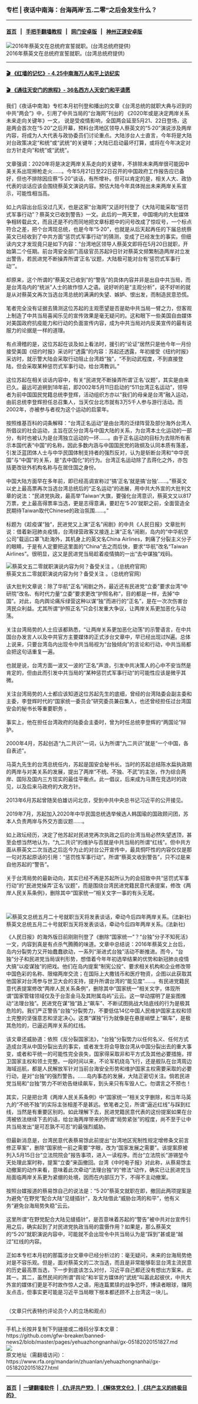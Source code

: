 ### 专栏 | 夜话中南海：台海两岸‘五.二零“之后会发生什么？
------------------------

#### [首页](https://github.com/gfw-breaker/banned-news2/blob/master/README.md) &nbsp;&nbsp;|&nbsp;&nbsp; [手把手翻墙教程](https://github.com/gfw-breaker/guides/wiki) &nbsp;&nbsp;|&nbsp;&nbsp; [网门安卓版](https://github.com/oGate2/oGate) &nbsp;&nbsp;|&nbsp;&nbsp; [神州正道安卓版](https://github.com/SzzdOgate/update) 



<div id="headerimg">
 <img alt="2016年蔡英文在总统府宣誓就职。(台湾总统府提供)" src="https://www.rfa.org/mandarin/yataibaodao/meiti/yf2-05202016105602.html/26848058480_e27d7789e7_z.jpg/@@images/8bfeb01e-efc8-4969-b47b-345ea32799c2.jpeg" title="2016年蔡英文在总统府宣誓就职。(台湾总统府提供)"/>
 <div id="headerimgcontents">
  <div id="headerimgcaption">
   <span>
    2016年蔡英文在总统府宣誓就职。(台湾总统府提供)
   </span>
   <!-- zoomattribute -->
  </div>
  <!-- headerimgcaption -->
 </div>
 <!-- headerimagecontents -->
</div>

<hr/>


#### [ 🎬  《红墙的记忆》- 4.25中南海万人和平上访纪实](http://158.247.193.181:10000/videos/legend/425.html)

 #### [ 🎬  《通往天安门的旅程》- 36名西方人天安门和平请愿 ](http://158.247.193.181:10000/videos/legend/JTT.html)

<div id="storytext">
 <div>
  <div class="slot_header">
  </div>
 </div>
 <p>
  我们《夜话中南海》专栏本月初刊登和播出的文章《台湾总统的就职大典与迟到的中共“两会”》中，引用了中共当局的“台海网”刊出的 《2020年或是决定两岸关系未来走向关键年》一文， 说是受疫情影响，全国两会延至5月21、22日登场，这是两会首次在“5·20”之后开幕，预料台湾地区领导人蔡英文的“5·20”演说涉及两岸内容，将成为人大代表与政协委员们讨论重点。大陆涉台人士直言，今年将是大陆对台政策决定“和统”或“武统”的关键年；大陆已启动最坏打算，或将在今年决定对台方针走向“和统”或“武统”。
  <br/>
  <br/>
  文章强调：2020年将是决定两岸关系走向的关键年，不排除未来两岸很可能因中美关系出现擦枪走火……。今年5月21日至22日召开的中国政府工作报告应已备好，但也不排除因应蔡“5·20”谈话，有所增补。但可以肯定的是，相关人大、政协代表的谈话应该会围绕蔡英文演说内容。预估大陆今年具体抛出未来两岸关系宣示，可能性相当高。
  <br/>
  <br/>
  如上内容出台后没过几天，也是这家“台海网”又适时刊登了《大陆可能采取“惩罚式军事行动”？蔡英文已收到警告》一文。此后的一两天里，中国境内的大批媒体争相转载此文，而且还是不约而同地把文章标题中的问号改成了惊叹号，一个标点符合之差，把个台湾现总统，也是今年“5·20”，也就是从后天起再任的下届总统蔡英文已经收到了中共方面“惩罚式军事行动”的猜测，变成了已经发生的事实。但细读内文才发现竟只是如下内容：“台湾地区领导人蔡英文即将在5月20日就职，开始第二个任期。前台湾安全部门高级官员苏起9日针对蔡英文频繁制造两岸对立发出警告，若民进党不断操弄所谓‘正名’议题，大陆极可能对台有‘惩罚式军事行动’”。
  <br/>
  <br/>
  却原来，这个所谓的“蔡英文已收到”的“警告”的具体内容并非是出自中共当局，而是台湾岛内的“统派”人士的故作惊人之语。说好听的是“主观分析”，说不好听的就是从对蔡英文再次当选台湾总统的满满的失望、嫉妒、恨出发，而制造民意恐慌。
  <br/>
  <br/>
  笔者完全没有证据去猜测这位苏起的主观愿望是否是助中共当局一臂之力，但客观上制造了中共当局喜闻乐见的宣传效果是毫无疑问的。这和眼下一些美国自由媒体对美国政府抗疫能力和行动的负面宣传内容，成为中共当局对内反美宣传的最有说服力的论据是一样的道理。
  <br/>
  <br/>
  有点滑稽的是，这位苏起在谈及如上看法时，援引的“论证”居然只是他今年一月份接受美国《纽约时报》采访时“透露”的内容：苏起还透露，年初接受《纽约时报》采访时，就示警大陆会采取行动阻止台湾趋“独”，“不到动武程度，不到直接登陆，但会采取某种惩罚式军事行动，给台湾教训。”
  <br/>
  <br/>
  这位苏起在相关谈话内容中，有关“民进党不断操弄所谓‘正名’议题”，其实是由来已久。最远可追朔到18年前，即2002年5月11日启动的“511台湾正名运动”，领导者为前中国国民党籍总统李登辉，活动组织方亦以“我们的母亲是台湾”融入运动，由前总统李登辉担任总召集人，当天仅台北市就有3万5千人参与游行活动。而2002年，亦被参与者视为这个运动的启蒙年。
  <br/>
  <br/>
  按照维基百科的词条解释：“台湾正名运动”是由台湾的泛绿阵营及部分海外台湾人所倡议的社会运动，主旨在区分台湾与中国大陆的关系，为台湾本土化运动的一部分，有时也被认为是台湾独立运动的一环……。由于正名运动的目标为去除所有表示本国代表“中国”的名称，因此多数内涵与中国国民党的政纲及认同本质有落差，引发泛蓝团体人士与中华民国体制支持者的强烈反对，认为是斩断台湾和“中华民国”与“中国”的关系，是“去中国化”的行为。台湾正名运动除了去蒋化之外，亦包括更改驻外机构名称与在居住国之身份。
  <br/>
  <br/>
  中国大陆方面早在多年前，即已经高调宣称过“搞‘正名’就是搞‘台独’……。”蔡英文以史上最高票再次当选台湾总统后的“正名运动”的进展，用中共大外宣的大批判文章的说法：“民进党执政，最高举‘Taiwan’大旗，要强化台湾意识，蔡英文又以817万票，史上最高得票率当选，更是志得意满，要赶在‘5·20’就职之前，全面营造全民期待Taiwan取代Chinese的政治氛围……。”
  <br/>
  <br/>
  标题为《趁疫谋“独“，民进党又上演“正名”闹剧》的中共《人民日报》文章批判说：借着新冠肺炎疫情，台湾绿营政客又接连上演“正名”闹剧，岛内的“中华航空公司”载运口罩飞赴海外，其机身上的英文名China Airlines，刺痛了分裂主义分子的眼睛，于是有人定要把这里面的“China”去之而后快，要求“华航”改名“Taiwan Airlines”。很明显，这又是民进党当局趁着疫情搞的一出“去中谋独”戏码。
 </p>
 <p>
  <div class="image-inline captioned" style="width:799px;">
   <div style="width:799px;">
    <img alt="蔡英文五二零就职演说内容为何？备受关注 。（总统府官网）" src="https://www.rfa.org/mandarin/yataibaodao/gangtai/hx1-05112020090840.html/1.jpg" title="蔡英文五二零就职演说内容为何？备受关注 。（总统府官网）"/>
   </div>
   <div class="image-caption">
    <span style="width:799px;">
     蔡英文五二零就职演说内容为何？备受关注 。（总统府官网）
    </span>
    <span class="copyright">
    </span>
   </div>
  </div>
 </p>
 <p>
  该大批判文章说：除了华航“正名”闹剧之外，最近还有民进党“立委”要求台湾“中研院”改名、有时代力量“立委”要求更改“护照名称”，目的都是一样，去掉“中国”。对此，岛内舆论痛斥绿营这种以谋“独”而进行的“正名”，是在一次次伤害台湾民众利益。尤其所谓“护照正名”只会引发重大争议，让两岸关系更加恶化与动荡。
  <br/>
  <br/>
  关注台湾局势的人士应该都熟悉，“让两岸关系更加恶化动荡”的示警语言，在中共国台办发言人以及中共官方主要媒体的正式涉台文章中，早已经出现过N遍。总体上说来，只要台湾岛内出现令中共当局视为“台独倾向”的言论和行动，中共当局都会把这句话重复一遍。
  <br/>
  <br/>
  也就是说，台湾方面一波又一波的“正名”声浪，引发中共决策人的心中不安当然是肯定的，但由此而引发中共当局的“某种惩罚式军事行动”的可能性应该是微乎其微。
  <br/>
  <br/>
  关注台湾局势的人士都应该知道这位苏起先生的底细，曾经的台湾陆委会副主委和主委，李登辉时代的“国家统一委员会”研究委员兼召集人，也还曾经担任过台湾国安会的秘书长等重要职务 。
  <br/>
  <br/>
  事实上，他在担任台湾政府的陆委会主委时，曾为时任总统李登辉的“两国论”辩护。
  <br/>
  <br/>
  2000年4月，苏起创造“九二共识”一词，认为所谓“九二共识”就是“一个中国，各自表述”。
  <br/>
  <br/>
  马英九先生的台湾总统任内，苏起是国安会秘书长。当时的苏起总结陈水扁执政期的两岸与对美关系的发展，提出了两岸“不统、不独、不武”的主张，作为综合两岸、国际及国内三方现实的最佳平衡点。此一倡议，后来成为马萧在竞选时的政见，以及后来马政府的大政方针。
  <br/>
  <br/>
  2013年6月苏起曾随吴伯雄访问北京，受到中共中央总书记习近平的公开接见。
  <br/>
  <br/>
  2019年7月，苏起加入2020年中华民国总统选举候选人韩国瑜的国政顾问团，苏本人负责两岸与外交方面议题……。
  <br/>
  <br/>
  如上政坛经历，决定了他苏起对民进党再次执政之后的台湾当局必然失望透顶，甚至会想当然地认为，“九二共识”的维护与否就是中共当局的所谓“红线”。但中共方面从蔡英文二次当选之后迄今为止的对台公开宣传中，最具恫吓性的内容仅仅是那一句对苏起原话的引用：“惩罚性军事行动”。所谓“蔡英文收到警告”，只不过是来自他苏起的“警告”。
  <br/>
  <br/>
  关于台湾局势的最新动向，其实已经不再是苏起所认为的会招致中共“惩罚式军事行动”的“民进党操弄‘正名’议题”，而是围绕台湾民进党籍民意代表提案，修改《两岸人民关系条例》，删除其中“国家统一”相关文字一事的有头无尾。
 </p>
 <p>
  <br/>
  <div class="image-inline captioned" style="width:640px;">
   <div style="width:640px;">
    <img alt="蔡英文总统五月二十号就职当天将发表谈话，牵动今后四年两岸关系。(法新社)" src="https://www.rfa.org/mandarin/zhuanlan/daguogonglue/dip-05082020085734.html/1852182f16587.jpg" title="蔡英文总统五月二十号就职当天将发表谈话，牵动今后四年两岸关系。(法新社)"/>
   </div>
   <div class="image-caption">
    <span style="width:640px;">
     蔡英文总统五月二十号就职当天将发表谈话，牵动今后四年两岸关系。(法新社)
    </span>
    <span class="copyright">
    </span>
   </div>
  </div>
 </p>
 <p>
  《人民日报》的海外版日前刚刚刊登了《删除“国家统一”？“台独”分子不知死活》一文，内容到真是有点杀气腾腾的味道。文章中总结说：2016年蔡英文上台后，岛内分裂势力又开始蠢蠢欲动，一系列“渐进式台独”活动不断推进。而今，“台独”分子和民进党当局误判形势，想借着今年年初选举结果的优势和新冠肺炎疫情大搞“以疫谋独”的把戏。他们在岛内提案“制宪公投”、要求相关机构和企业修改带中国色彩的名称、限缩两岸交流；在国际上大撒钱币和医疗物资，企图以此获取其他国家对台湾参与世卫大会的支持，提升所谓台湾的“能见度”……。有民进党籍民意代表提案修改“两岸人民关系条例”，删除其中“国家统一”相关文字，体现所谓“国家管辖领域仅及于台澎金马及其附属岛屿”云云。这一举动摆明了是妄图推动“法理台独”。民进党在谋“独”路上“飙车”、不断试图挑战大陆底线的行为是极其危险的。我们严正警告“台独”分裂势力，不要低估14亿中国人民维护国家主权和领土完整的坚强意志和坚定决心。这类“谋独”行为就像是在悬崖峭壁上“飙车”，是极其危险的，已逼近两岸关系的红线。
  <br/>
  <br/>
  该文章还威胁道：依照《反分裂国家法》，“台独”分裂势力以任何名义、任何方式造成台湾从中国分裂出去的事实，或者发生将会导致台湾从中国分裂出去的重大事变，或者和平统一的可能性完全丧失，国家得采取非和平方式及其他必要措施，捍卫国家主权和领土完整。一段时间以来，不论军机绕岛飞行，还是舰队在台湾周边海域巡航，都是人民解放军针对当前台海安全形势和维护国家主权需要采取的必要行动，是对“台独”的强烈警告。……岛内事态的发展，大陆正密切关注。倘若民进党当局和“台独”势力不听劝告继续飙车，到头来只有车毁人亡。勿谓言之不预也！
  <br/>
  <br/>
  其实，只是把台湾《两岸人民关系条例》中“国家统一”相关文字删除，和当年马英九的“不统不独”的实际主张相差不是甚远。依笔者之见，所谓“逼近红线”与踩到红线，当然是有重要区别的。如此理解下去，民进党籍民意代表的这份提案如果在台湾被依法继续下去的话，给台海两岸带来的所谓“局势紧张”的程度，尚不至于让中共当局发出“是可忍孰不可忍”的最强烈威胁。
  <br/>
  <br/>
  但最新消息是，台湾民意代表蔡易馀此前提出“台湾地区宪制性规定增修条文前言修正草案”，删除“国家统一前之需要”字眼，改为“国家发展之需要”。该提案原被列入5月15日台“立法院院会”报告事项，进入一读程序。而台“立法院长”游锡堃今天处理此案时称，提案“立委”来函撤回。台湾《中时电子报》对此称，从蔡易馀主动撤案的动作来看，意味着此次牵动“法理台独”的“修法”动作，确实已让民进党当局面临两岸关系更为紧绷的处境，因而在内部压力下，不得不主动撤案。
  <br/>
  <br/>
  按照台媒报道的蔡易馀自己的说法是：“5·20”蔡英文就职在即，撤回此两项提案是为避免“在野党”配合大陆“见缝插针”，及大陆借此“威胁台湾的和平”，他有义务“避免台海局势失稳”云云。
  <br/>
  <br/>
  这里所谓“在野党配合大陆见缝插针”，是否意味着苏起的“警告”被中共对台宣传引用之后，确实起到了对民进党执政当局的震慑作用？如果是，那么蔡英文的“5·20”就职演说内容中，可能就不会出现令中共当局认为是“踩到”甚或是“越过”红线的内容。
  <br/>
  <br/>
  正如本专栏本月初的那篇涉台文章中已经分析过的：毫无疑问，未来的台海局势绝对是不容乐观。但是，面对蔡英文的二次当选，而且是非常能够彰显台湾主流民意的历史最高票当选，下一步到底该怎么对付，习近平自己都还没有想出方案来。此其一。其二，虽然民间的所谓“舆论”和半官方媒体的“武统”叫嚣此起彼伏，中共大外宣的媒体们更是不时故作惊人之语，用连篇累牍的战争恐吓，博读者眼球，赚网友点击，但事实更可能是习近平当局眼下根本都还顾不上台湾这一块儿。
 </p>
 <p>
  <br/>
  （文章只代表特约评论员个人的立场和观点）
 </p>
</div>

<hr/>
手机上长按并复制下列链接或二维码分享本文章：<br/>
https://github.com/gfw-breaker/banned-news2/blob/master/pages/yehuazhongnanhai/gx-05182020151827.md <br/>
<a href='https://github.com/gfw-breaker/banned-news2/blob/master/pages/yehuazhongnanhai/gx-05182020151827.md'><img src='https://github.com/gfw-breaker/banned-news2/blob/master/pages/yehuazhongnanhai/gx-05182020151827.md.png'/></a> <br/>
原文地址（需翻墙访问）：https://www.rfa.org/mandarin/zhuanlan/yehuazhongnanhai/gx-05182020151827.html


------------------------
#### [首页](https://github.com/gfw-breaker/banned-news2/blob/master/README.md) &nbsp;|&nbsp; [一键翻墙软件](https://github.com/gfw-breaker/nogfw/blob/master/README.md) &nbsp;| [《九评共产党》](https://github.com/gfw-breaker/9ping.md/blob/master/README.md#九评之一评共产党是什么) | [《解体党文化》](https://github.com/gfw-breaker/jtdwh.md/blob/master/README.md) | [《共产主义的终极目的》](https://github.com/gfw-breaker/gczydzjmd.md/blob/master/README.md)


<img src='http://gfw-breaker.win/banned-news2/pages/yehuazhongnanhai/gx-05182020151827.md' width='0px' height='0px'/>